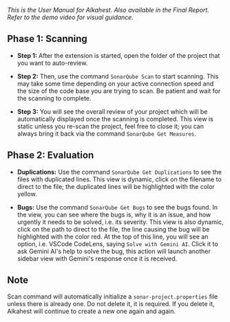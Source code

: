*This is the User Manual for Alkahest. Also available in the Final Report. Refer to the demo video for visual guidance.*


## Phase 1: Scanning

- **Step 1:** After the extension is started, open the folder of the project that you want to auto-review.

- **Step 2:** Then, use the command `SonarQube Scan` to start scanning. This may take some time depending on your active connection speed and the size of the code base you are trying to scan. Be patient and wait for the scanning to complete.

- **Step 3:** You will see the overall review of your project which will be automatically displayed once the scanning is completed. This view is static unless you re-scan the project, feel free to close it; you can always bring it back via the command `SonarQube Get Measures`.


## Phase 2: Evaluation

- **Duplications:** Use the command `SonarQube Get Duplications` to see the files with duplicated lines. This view is dynamic, click on the filename to direct to the file; the duplicated lines will be highlighted with the color yellow.

- **Bugs:** Use the command `SonarQube Get Bugs` to see the bugs found. In the view, you can see where the bugs is, why it is an issue, and how urgently it needs to be solved, i.e. its severity. This view is also dynamic, click on the path to direct to the file, the line causing the bug will be highlighted with the color red. At the top of this line, you will see an option, i.e. VSCode CodeLens, saying `Solve with Gemini AI`. Click it to ask Gemini AI's help to solve the bug, this action will launch another sidebar view with Gemini's response once it is received.


## Note

Scan command will automatically initialize a `sonar-project.properties` file unless there is already one. Do not delete it, it is required. If you delete it, Alkahest will continue to create a new one again and again.